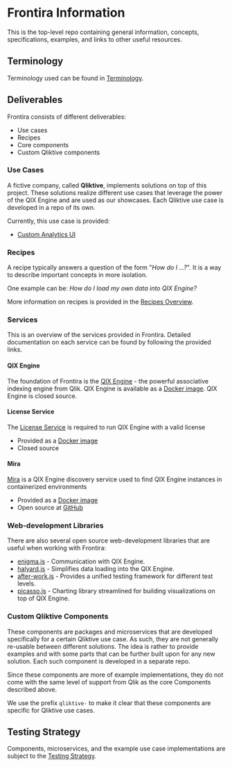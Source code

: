 # Frontira Information

This is the top-level repo containing general information, concepts, specifications, examples, and links to other useful resources.

## Terminology

Terminology used can be found in [Terminology](./docs/terminology.md).

## Deliverables

Frontira consists of different deliverables:

- Use cases
- Recipes
- Core components
- Custom Qliktive components

### Use Cases

A fictive company, called **Qliktive**, implements solutions on top of this project. These solutions realize different use cases that leverage the power of the QIX Engine and are used as our showcases. Each Qliktive use case is developed in a repo of its own.

Currently, this use case is provided:

- [Custom Analytics UI](./docs/use-cases/use-case-custom-analytics/README.md)

### Recipes

A recipe typically answers a question of the form "_How do I ...?_". It is a way to describe important concepts in more isolation.

One example can be: _How do I load my own data into QIX Engine?_

More information on recipes is provided in the [Recipes Overview](./docs/recipes-overview.md).

### Services

This is an overview of the services provided in Frontira. Detailed documentation on each service can be found by following the provided links.

#### QIX Engine

The foundation of Frontira is the [QIX Engine](./docs/services/qix-engine/) - the powerful associative indexing engine from Qlik. QIX Engine is available as a [Docker image](https://hub.docker.com/r/qlikea/engine/). QIX Engine is closed source.

#### License Service

The [License Service](./docs/services/license-service/) is required to run QIX Engine with a valid license

- Provided as a [Docker image](https://hub.docker.com/r/qlikea/license-service/)
- Closed source

#### Mira

[Mira](./docs/services/mira/) is a QIX Engine discovery service used to find QIX Engine instances in containerized environments

- Provided as a [Docker image](https://hub.docker.com/r/qlikea/mira/)
- Open source at [GitHub](https://github.com/qlik-ea/mira)

### Web-development Libraries

There are also several open source web-development libraries that are useful when working with Frontira:

- [enigma.js](https://github.com/qlik-oss/enigma.js/) - Communication with QIX Engine.
- [halyard.js](https://github.com/qlik-oss/halyard.js) - Simplifies data loading into the QIX Engine.
- [after-work.js](https://github.com/qlik-oss/after-work.js) - Provides a unified testing framework for different test levels.
- [picasso.js](https://github.com/qlik-trial/picasso.js) - Charting library streamlined for building visualizations on top of QIX Engine.

### Custom Qliktive Components

These components are packages and microservices that are developed specifically for a certain Qliktive use case. As such, they are not generally re-usable between different solutions. The idea is rather to provide examples and with some parts that can be further built upon for any new solution. Each such component is developed in a separate repo.

Since these components are more of example implementations, they do not come with the same level of support from Qlik as the core Components described above.

We use the prefix `qliktive-` to make it clear that these components are specific for Qliktive use cases.

## Testing Strategy

Components, microservices, and the example use case implementations are subject to the [Testing Strategy](./docs/testing-strategy.md).
